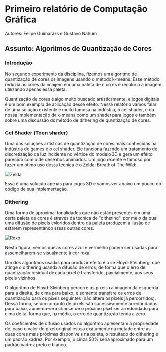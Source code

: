 # Primeiro relatório de Computação Gráfica

Autores: Felipe Guimarães e Gustavo Nahum

## Assunto: Algoritmos de Quantização de Cores

### Introdução

No segundo experimento da disciplina, fizemos um algoritmo de quantização de cores de imagens usando o método k-means. Esse método reduzia as cores da imagem em uma paleta de n cores e recoloria a imagem utilizando apenas essa paleta.

Quantização de cores é algo muito buscado artísticamente, e jogos digitais é um bom exemplo de aplicação desse efeito. Nesse relatório vamos falar de uma solução existente e muito famosa na indústria, o cel shader, e da nossa implementação do k-means como um shader para jogos e também sobre uma discussão do método de dithering de quantização de cores.

### Cel Shader (Toon shader)

Uma das soluções artísticas de quantização de cores mais conhecidas na indústria de games é o cel shader. Ele funciona fazendo um tratamento de discretização da luz incidente no vértice do modelo 3D e gera um efeito parecido com o de desenhos animados. Um jogo recente e famoso por fazer um ótimo uso dessa técnica é o Zelda: Breath of The Wild:

![Zelda](https://cdn3.whatculture.com/images/2017/03/339cdeff6ec52c0c-600x400.png)

Essa é uma solução apenas para jogos 3D e vamos ver abaixo um pouco do código de sua implementação.

### Dithering

Uma forma de aproximar tonalidades que não estão presentes em uma certa paleta de cores é através da técnica de "dithering", por meio da qual uma difusão de pixels coloridos dentro da paleta produzem a ilusão de estarem representando essas outras cores.

![Roxo](https://upload.wikimedia.org/wikipedia/commons/6/6d/Dithering_example_red_blue.png)

Nesta figura, vemos que as cores azul e vermelho podem ser usadas para assemelharem-se visualmente à cor roxa.

Um dos algoritmos usados para produzir efeito é o de Floyd-Steinberg, que atinge o dithering usando a difusão de erros, de forma que o erro de quantização residual de cada pixel é transferido, parcialmente, aos seus pixels vizinhos.

O algoritmo de Floyd-Steinberg percorre os pixels da imagem da esquerda para a direita, de cima para baixo, e somente transfere os erros de quantização para os pixels seguintes (não altera os pixels já percorridos). Dessa forma, se um conjunto de pixels são sucessivamente arredondados para baixo, aumenta-se a chance de o próximo pixel ser arredondado para cima de tal forma que, na média, o erro de quantização tenda a zero.

Os coeficientes de difusão usados no algoritmo apresentam a propriedade de, caso o valor do pixel original esteja exatamente na metade entre as duas cores mais próximas disponíveis na paleta, o resultado do dithering é um padrão xadrez. Por exemplo, o cinza 50% seria aproximado para um padrão xadrez preto e branco.
